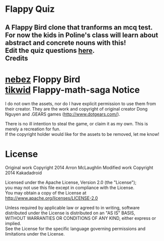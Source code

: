 Flappy Quiz
=========
A Flappy Bird clone that tranforms an mcq test.<br>
For now the kids in Poline's class will learn about abstract and concrete nouns with this!<br>
Edit the quiz questions **[here](https://docs.google.com/spreadsheet/ccc?key=0AhQQiySd_V7ldDlzbFRJN19FNFh5bDAwblctdEJ3Y2c&usp=drive_web#gid=0)**.<br>
Credits
------
**[nebez](https://github.com/nebez)** Floppy Bird<br>
**[tikwid](https://github.com/tikwid)** Flappy-math-saga
Notice
=====

I do not own the assets, nor do I have explicit permission to use them from their creator. They are the work and copyright of original creator Dong Nguyen and .GEARS games (http://www.dotgears.com/).  

There is no ill intention to steal the game, or claim it as my own. This is merely a recreation for fun.  
If the copyright holder would like for the assets to be removed, let me know!

License
=====
Original work Copyright 2014 Arron McLaughlin
Modified work Copyright 2014 Kakadadroid

Licensed under the Apache License, Version 2.0 (the "License");  
you may not use this file except in compliance with the License.  
You may obtain a copy of the License at  
http://www.apache.org/licenses/LICENSE-2.0

Unless required by applicable law or agreed to in writing, software  
distributed under the License is distributed on an "AS IS" BASIS,  
WITHOUT WARRANTIES OR CONDITIONS OF ANY KIND, either express or implied.  
See the License for the specific language governing permissions and  
limitations under the License.
